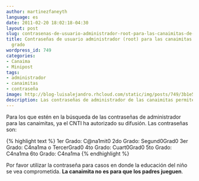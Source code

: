 ```yaml
---
author: martinezfaneyth
language: es
date: 2011-02-20 18:02:18-04:30
layout: post
slug: contrasenas-de-usuario-administrador-root-para-las-canaimitas-de-1ro-a-6to-grado
title: Contraseñas de usuario administrador (root) para las canaimitas de 1ro a 6to
  grado
wordpress_id: 749
categories:
- Canaima
- Minipost
tags:
- administrador
- canaimitas
- contraseña
image: http://blog-luisalejandro.rhcloud.com/static/img/posts/749/3b1e58941a008647bede01ade386a732.jpg
description: Las contraseñas de administrador de las canaimitas permiten desbloquear funcionalidades adicionales.
---
```


Para los que estén en la búsqueda de las contraseñas de administrador para las canaimitas, ya el CNTI ha autorizado su difusión. Las contraseñas son:

{% highlight text %}
1er Grado: C@na1mit0
2do Grado: Segund0Grad0
3er Grado: C4na1ma o TercerGrad0
4to Grado: Cuart0Grad0
5to Grado: C4na1ma
6to Grado: C4na1ma
{% endhighlight %}

Por favor utilizar la contraseña para casos en donde la educación del niño se vea comprometida. **La canaimita no es para que los padres jueguen**.
